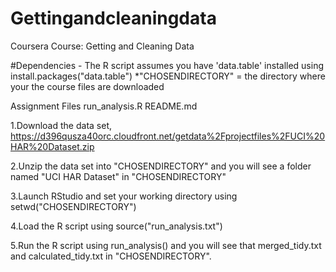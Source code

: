 # Gettingandcleaningdata
Coursera Course: Getting and Cleaning Data

#Dependencies - The R script assumes you have 'data.table' installed using install.packages("data.table")
*"CHOSENDIRECTORY" = the directory where your the course files are downloaded

Assignment Files
run_analysis.R
README.md

1.Download the data set, https://d396qusza40orc.cloudfront.net/getdata%2Fprojectfiles%2FUCI%20HAR%20Dataset.zip

2.Unzip the data set into "CHOSENDIRECTORY" and you will see a folder named "UCI HAR Dataset" in "CHOSENDIRECTORY"

3.Launch RStudio and set your working directory using setwd("CHOSENDIRECTORY")

4.Load the R script using source("run_analysis.txt")

5.Run the R script using run_analysis() and you will see that merged_tidy.txt and calculated_tidy.txt in "CHOSENDIRECTORY".

